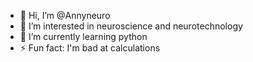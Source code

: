 - 👋 Hi, I’m @Annyneuro
- 👀 I’m interested in neuroscience and neurotechnology
- 🌱 I’m currently learning python
- ⚡ Fun fact: I'm bad at calculations

<!---
Annyneuro/Annyneuro is a ✨ special ✨ repository because its `README.md` (this file) appears on your GitHub profile.
You can click the Preview link to take a look at your changes.
--->
